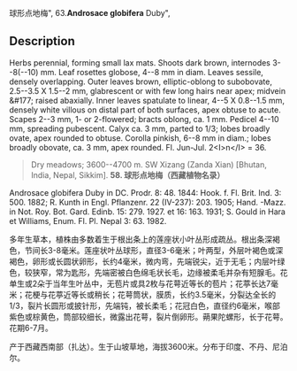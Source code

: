 球形点地梅",
63.**Androsace globifera** Duby",

## Description
Herbs perennial, forming small lax mats. Shoots dark brown, internodes 3--8(--10) mm. Leaf rosettes globose, 4--8 mm in diam. Leaves sessile, densely overlapping. Outer leaves brown, elliptic-oblong to subobovate, 2.5--3.5 X 1.5--2 mm, glabrescent or with few long hairs near apex; midvein &amp;#177; raised abaxially. Inner leaves spatulate to linear, 4--5 X 0.8--1.5 mm, densely white villous on distal part of both surfaces, apex obtuse to acute. Scapes 2--3 mm, 1- or 2-flowered; bracts oblong, ca. 1 mm. Pedicel 4--10 mm, spreading pubescent. Calyx ca. 3 mm, parted to 1/3; lobes broadly ovate, apex rounded to obtuse. Corolla pinkish, 6--8 mm in diam.; lobes broadly obovate, ca. 3 mm, apex rounded. Fl. Jun-Jul. 2&lt;I&gt;n&lt;/I&gt; = 36.

> Dry meadows; 3600--4700 m. SW Xizang (Zanda Xian) [Bhutan, India, Nepal, Sikkim].
**58. 球形点地梅（西藏植物名录）**

Androsace globifera Duby in DC. Prodr. 8: 48. 1844: Hook. f. Fl. Brit. Ind. 3: 500. 1882; R. Kunth in Engl. Pflanzenr. 22 (IV-237): 203. 1905; Hand. -Mazz. in Not. Roy. Bot. Gard. Edinb. 15: 279. 1927. et 16: 163. 1931; S. Gould in Hara et Williams, Enum. Fl. Pl. Nepal 3: 63. 1982.

多年生草本，植株由多数着生于根出条上的莲座状小叶丛形成疏丛。根出条深褐色，节间长3-8毫米。莲座状叶丛球形，直径3-6毫米；叶两型，外层叶褐色或深褐色，卵形或长圆状卵形，长约4毫米，微内弯，先端锐尖，近于无毛；内层叶绿色，较狭窄，常为匙形，先端密被白色绵毛状长毛，边缘被柔毛并杂有短腺毛。花单生或2朵于当年生叶丛中，无苞片或具2枚与花萼近等长的苞片；花葶长达7毫米；花梗与花葶近等长或稍长；花萼筒状，膜质，长约3.5毫米，分裂达全长的1/3，裂片长圆形或披针形，先端钝，被长柔毛；花冠白色，直径约6毫米，喉部紫色或棕黄色，筒部较细长，微露出花萼，裂片倒卵形。蒴果陀螺形，长于花萼。花期6-7月。

产于西藏西南部（扎达）。生于山坡草地，海拔3600米。分布于印度、不丹、尼泊尔。
